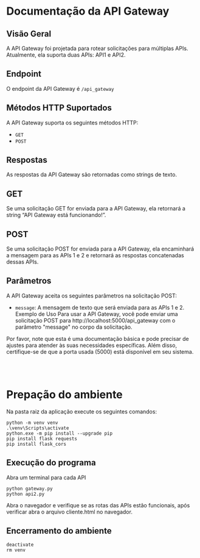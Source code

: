 # Documentação da API Gateway
## Visão Geral

A API Gateway foi projetada para rotear solicitações para múltiplas APIs. Atualmente, ela suporta duas APIs: API1 e API2.

## Endpoint
O endpoint da API Gateway é ```/api_gateway```

## Métodos HTTP Suportados
A API Gateway suporta os seguintes métodos HTTP:
* ```GET```
* ```POST```

## Respostas
As respostas da API Gateway são retornadas como strings de texto.

## GET
Se uma solicitação GET for enviada para a API Gateway, ela retornará a string “API Gateway está funcionando!”.

## POST
Se uma solicitação POST for enviada para a API Gateway, ela encaminhará a mensagem para as APIs 1 e 2 e retornará as respostas concatenadas dessas APIs.

## Parâmetros
A API Gateway aceita os seguintes parâmetros na solicitação POST:
* ```message```: A mensagem de texto que será enviada para as APIs 1 e 2.
Exemplo de Uso
Para usar a API Gateway, você pode enviar uma solicitação POST para http://localhost:5000/api_gateway com o parâmetro "message" no corpo da solicitação.

Por favor, note que esta é uma documentação básica e pode precisar de ajustes para atender às suas necessidades específicas. Além disso, certifique-se de que a porta usada (5000) está disponível em seu sistema.

</br></br>

# Prepação do ambiente
Na pasta raiz da aplicação execute os seguintes comandos:
```
python -m venv venv
.\venv\Scripts\activate
python.exe -m pip install --upgrade pip
pip install flask requests
pip install flask_cors
```
## Execução do programa 
Abra um terminal para cada API
```
python gateway.py
python api2.py
```
Abra o navegador e verifique se as rotas das APIs estão funcionais, após verificar abra o arquivo cliente.html no  navegador.

## Encerramento do ambiente
```
deactivate
rm venv
```